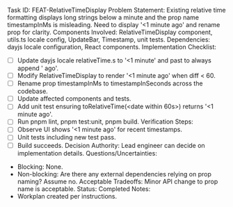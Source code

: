 Task ID: FEAT-RelativeTimeDisplay
Problem Statement: Existing relative time formatting displays long strings below a minute and the prop name timestampInMs is misleading. Need to display '<1 minute ago' and rename prop for clarity.
Components Involved: RelativeTimeDisplay component, utils.ts locale config, UpdateBar, Timestamp, unit tests.
Dependencies: dayjs locale configuration, React components.
Implementation Checklist:
- [ ] Update dayjs locale relativeTime.s to '<1 minute' and past to always append ' ago'.
- [ ] Modify RelativeTimeDisplay to render '<1 minute ago' when diff < 60.
- [ ] Rename prop timestampInMs to timestampInSeconds across the codebase.
- [ ] Update affected components and tests.
- [ ] Add unit test ensuring toRelativeTime(<date within 60s>) returns '<1 minute ago'.
- [ ] Run pnpm lint, pnpm test:unit, pnpm build.
Verification Steps:
- [ ] Observe UI shows '<1 minute ago' for recent timestamps.
- [ ] Unit tests including new test pass.
- [ ] Build succeeds.
Decision Authority: Lead engineer can decide on implementation details.
Questions/Uncertainties:
- Blocking: None.
- Non-blocking: Are there any external dependencies relying on prop naming? Assume no.
Acceptable Tradeoffs: Minor API change to prop name is acceptable.
Status: Completed
Notes:
- Workplan created per instructions.
